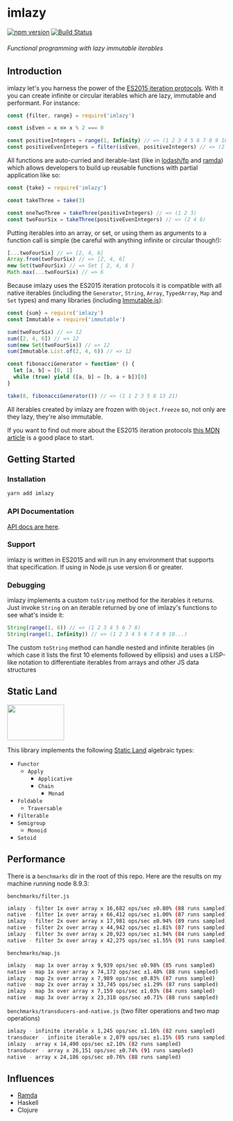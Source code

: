 # imlazy

[![npm version](https://badge.fury.io/js/imlazy.svg)](https://badge.fury.io/js/imlazy)
[![Build Status](https://travis-ci.org/benji6/imlazy.svg?branch=master)](https://travis-ci.org/benji6/imlazy)

###### Functional programming with lazy immutable iterables

## Introduction

imlazy let's you harness the power of the [ES2015 iteration protocols](https://developer.mozilla.org/en-US/docs/Web/JavaScript/Reference/Iteration_protocols). With it you can create infinite or circular iterables which are lazy, immutable and performant. For instance:

```js
const {filter, range} = require('imlazy')

const isEven = x => x % 2 === 0

const positiveIntegers = range(1, Infinity) // => (1 2 3 4 5 6 7 8 9 10...)
const positiveEvenIntegers = filter(isEven, positiveIntegers) // => (2 4 6 8 10 12 14 16 18 20...)
```

All functions are auto-curried and iterable-last (like in [lodash/fp](https://github.com/lodash/lodash/wiki/FP-Guide) and [ramda](http://ramdajs.com/)) which allows developers to build up reusable functions with partial application like so:

```js
const {take} = require('imlazy')

const takeThree = take(3)

const oneTwoThree = takeThree(positiveIntegers) // => (1 2 3)
const twoFourSix = takeThree(positiveEvenIntegers) // => (2 4 6)
```

Putting iterables into an array, or set, or using them as arguments to a function call is simple (be careful with anything infinite or circular though!):

```js
[...twoFourSix] // => [2, 4, 6]
Array.from(twoFourSix) // => [2, 4, 6]
new Set(twoFourSix) // => Set { 2, 4, 6 }
Math.max(...twoFourSix) // => 6
```

Because imlazy uses the ES2015 iteration protocols it is compatible with all native iterables (including the `Generator`, `String`, `Array`, `TypedArray`, `Map` and `Set` types) and many libraries (including [Immutable.js](https://github.com/facebook/immutable-js)):

```js
const {sum} = require('imlazy')
const Immutable = require('immutable')

sum(twoFourSix) // => 12
sum([2, 4, 6]) // => 12
sum(new Set(twoFourSix)) // => 12
sum(Immutable.List.of(2, 4, 6)) // => 12

const fibonacciGenerator = function* () {
  let [a, b] = [0, 1]
  while (true) yield ([a, b] = [b, a + b])[0]
}

take(8, fibonacciGenerator()) // => (1 1 2 3 5 8 13 21)
```

All iterables created by imlazy are frozen with `Object.freeze` so, not only are they lazy, they're also immutable.

If you want to find out more about the ES2015 iteration protocols [this MDN article](https://developer.mozilla.org/en-US/docs/Web/JavaScript/Reference/Iteration_protocols) is a good place to start.

## Getting Started

### Installation

```sh
yarn add imlazy
```

### API Documentation

[API docs are here](https://imlazy.netlify.com).

### Support

imlazy is written in ES2015 and will run in any environment that supports that specification. If using in Node.js use version 6 or greater.

### Debugging

imlazy implements a custom `toString` method for the iterables it returns. Just invoke `String` on an iterable returned by one of imlazy's functions to see what's inside it:

```js
String(range(1, 8)) // => (1 2 3 4 5 6 7 8)
String(range(1, Infinity)) // => (1 2 3 4 5 6 7 8 9 10...)
```

The custom `toString` method can handle nested and infinite iterables (in which case it lists the first 10 elements followed by ellipsis) and uses a LISP-like notation to differentiate iterables from arrays and other JS data structures

## Static Land

<a href="https://github.com/rpominov/static-land"><img width="131" height="82" src="https://raw.githubusercontent.com/rpominov/static-land/master/logo/logo.png" /></a>

This library implements the following [Static Land](https://github.com/rpominov/static-land) algebraic types:
- `Functor`
  - `Apply`
    - `Applicative`
    - `Chain`
      - `Monad`
- `Foldable`
  - `Traversable`
- `Filterable`
- `Semigroup`
  - `Monoid`
- `Setoid`

## Performance

There is a `benchmarks` dir in the root of this repo. Here are the results on my machine running node 8.9.3:

`benchmarks/filter.js`
```sh
imlazy - filter 1x over array x 16,682 ops/sec ±0.80% (88 runs sampled)
native - filter 1x over array x 66,412 ops/sec ±1.00% (87 runs sampled)
imlazy - filter 2x over array x 17,981 ops/sec ±0.94% (89 runs sampled)
native - filter 2x over array x 44,942 ops/sec ±1.81% (87 runs sampled)
imlazy - filter 3x over array x 20,923 ops/sec ±1.94% (84 runs sampled)
native - filter 3x over array x 42,275 ops/sec ±1.55% (91 runs sampled)
```

`benchmarks/map.js`
```sh
imlazy - map 1x over array x 9,939 ops/sec ±0.98% (85 runs sampled)
native - map 1x over array x 74,172 ops/sec ±1.40% (88 runs sampled)
imlazy - map 2x over array x 7,989 ops/sec ±0.83% (87 runs sampled)
native - map 2x over array x 33,745 ops/sec ±1.29% (87 runs sampled)
imlazy - map 3x over array x 7,159 ops/sec ±1.03% (84 runs sampled)
native - map 3x over array x 23,318 ops/sec ±0.71% (88 runs sampled)
```

`benchmarks/transducers-and-native.js` (two filter operations and two map operations)
```sh
imlazy - infinite iterable x 1,245 ops/sec ±1.16% (82 runs sampled)
transducer - infinite iterable x 2,079 ops/sec ±1.15% (85 runs sampled)
imlazy - array x 14,490 ops/sec ±2.10% (82 runs sampled)
transducer - array x 26,151 ops/sec ±0.74% (91 runs sampled)
native - array x 24,186 ops/sec ±0.76% (88 runs sampled)
```

## Influences

- [Ramda](https://github.com/ramda/ramda)
- Haskell
- Clojure

